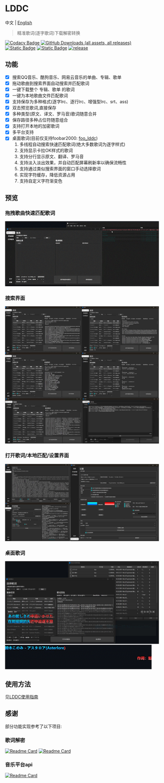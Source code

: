 # LDDC

中文 | [English](./README_en.md)

> 精准歌词(逐字歌词)下载解密转换

[![Codacy Badge](https://app.codacy.com/project/badge/Grade/015f636391584ffc82790ff7038da5ca)](https://app.codacy.com/gh/chenmozhijin/LDDC/dashboard?utm_source=gh&utm_medium=referral&utm_content=&utm_campaign=Badge_grade)
[![GitHub Downloads (all assets, all releases)](https://img.shields.io/github/downloads/chenmozhijin/LDDC/total)](https://github.com/chenmozhijin/LDDC/releases/latest)
[![Static Badge](https://img.shields.io/badge/Python-3.10%2B-brightgreen)](https://www.python.org/downloads/)
[![Static Badge](https://img.shields.io/badge/License-GPLv3-blue)](https://github.com/chenmozhijin/LDDC/blob/main/LICENSE)
[![release](https://img.shields.io/github/v/release/chenmozhijin/LDDC?color=blue)](https://github.com/chenmozhijin/LDDC/releases/latest)

## 功能

- [x] 搜索QQ音乐、酷狗音乐、网易云音乐的单曲、专辑、歌单
- [x] 拖动歌曲到搜索界面自动搜索并匹配歌词
- [x] 一键下载整个 专辑、歌单 的歌词
- [x] 一键为本地歌曲文件匹配歌词
- [x] 支持保存为多种格式(逐字lrc、逐行lrc、增强型lrc、srt、ass)
- [x] 双击预览歌词,直接保存
- [x] 多种类型(原文、译文、罗马音)歌词随意合并
- [x] 保存路径多种占位符随意组合
- [x] 支持打开本地的加密歌词
- [x] 多平台支持
- [x] 桌面歌词(目前仅支持foobar2000: [foo_lddc](https://github.com/chenmozhijin/foo_lddc))
    1. 多线程自动搜索快速匹配歌词(绝大多数歌词为逐字样式)
    2. 支持显示卡拉OK样式的歌词
    3. 支持分行显示原文、翻译、罗马音
    4. 支持淡入淡出效果，并自动匹配屏幕刷新率以确保流畅性
    5. 支持通过类似搜索界面的窗口手动选择歌词
    6. 实现字符缓存，降低资源占用
    7. 支持自定义字符渐变色

## 预览

### 拖拽歌曲快速匹配歌词

![gif](img/drop.gif)

### 搜索界面

![image](img/zh_1.jpg)

### 打开歌词/本地匹配/设置界面

![image](img/zh_2.jpg)

### 桌面歌词

![image](img/zh_3.jpg)
![gif](img/desktop_lyrics.gif)

## 使用方法

见[LDDC使用指南](https://github.com/chenmozhijin/LDDC/wiki)

## 感谢

部分功能实现参考了以下项目:  

### 歌词解密

[![Readme Card](https://github-readme-stats.vercel.app/api/pin/?username=WXRIW&repo=QQMusicDecoder)](https://github.com/WXRIW/QQMusicDecoder)
[![Readme Card](https://github-readme-stats.vercel.app/api/pin/?username=jixunmoe&repo=qmc-decode)](https://github.com/jixunmoe/qmc-decode)

### 音乐平台api

[![Readme Card](https://github-readme-stats.vercel.app/api/pin/?username=MCQTSS&repo=MCQTSS_QQMusic)](https://github.com/MCQTSS/MCQTSS_QQMusic)
